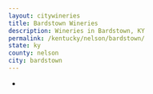 ```yaml
---
layout: citywineries
title: Bardstown Wineries
description: Wineries in Bardstown, KY
permalink: /kentucky/nelson/bardstown/
state: ky
county: nelson
city: bardstown
---
```

-
